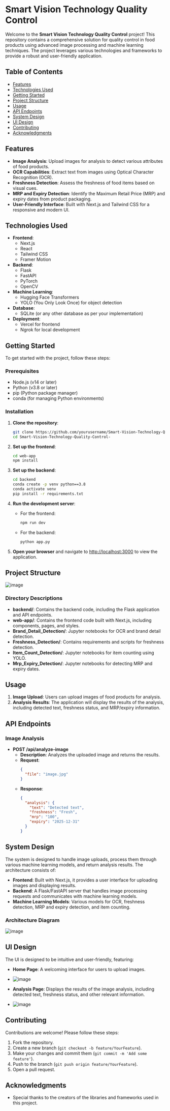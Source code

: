 # Smart Vision Technology Quality Control

Welcome to the **Smart Vision Technology Quality Control** project! This repository contains a comprehensive solution for quality control in food products using advanced image processing and machine learning techniques. The project leverages various technologies and frameworks to provide a robust and user-friendly application.

## Table of Contents

- [Features](#features)
- [Technologies Used](#technologies-used)
- [Getting Started](#getting-started)
- [Project Structure](#project-structure)
- [Usage](#usage)
- [API Endpoints](#api-endpoints)
- [System Design](#system-design)
- [UI Design](#ui-design)
- [Contributing](#contributing)
- [Acknowledgments](#acknowledgments)

## Features

- **Image Analysis**: Upload images for analysis to detect various attributes of food products.
- **OCR Capabilities**: Extract text from images using Optical Character Recognition (OCR).
- **Freshness Detection**: Assess the freshness of food items based on visual cues.
- **MRP and Expiry Detection**: Identify the Maximum Retail Price (MRP) and expiry dates from product packaging.
- **User-Friendly Interface**: Built with Next.js and Tailwind CSS for a responsive and modern UI.

## Technologies Used

- **Frontend**: 
  - Next.js
  - React
  - Tailwind CSS
  - Framer Motion
- **Backend**: 
  - Flask
  - FastAPI
  - PyTorch
  - OpenCV
- **Machine Learning**: 
  - Hugging Face Transformers
  - YOLO (You Only Look Once) for object detection
- **Database**: 
  - SQLite (or any other database as per your implementation)
- **Deployment**: 
  - Vercel for frontend
  - Ngrok for local development

## Getting Started

To get started with the project, follow these steps:

### Prerequisites

- Node.js (v14 or later)
- Python (v3.8 or later)
- pip (Python package manager)
- conda (for managing Python environments)

### Installation

1. **Clone the repository**:
   ```bash
   git clone https://github.com/yourusername/Smart-Vision-Technology-Quality-Control-.git
   cd Smart-Vision-Technology-Quality-Control-
   ```

2. **Set up the frontend**:
   ```bash
   cd web-app
   npm install
   ```

3. **Set up the backend**:
   ```bash
   cd backend
   conda create -p venv python==3.8
   conda activate venv
   pip install -r requirements.txt
   ```

4. **Run the development server**:
   - For the frontend:
     ```bash
     npm run dev
     ```
   - For the backend:
     ```bash
     python app.py
     ```

5. **Open your browser** and navigate to [http://localhost:3000](http://localhost:3000) to view the application.

## Project Structure
![image](https://github.com/user-attachments/assets/03244da6-2f27-4be7-a616-39a6cd6c1425)


### Directory Descriptions

- **backend/**: Contains the backend code, including the Flask application and API endpoints.
- **web-app/**: Contains the frontend code built with Next.js, including components, pages, and styles.
- **Brand_Detail_Detection/**: Jupyter notebooks for OCR and brand detail detection.
- **Freshness_Detection/**: Contains requirements and scripts for freshness detection.
- **Item_Count_Detection/**: Jupyter notebooks for item counting using YOLO.
- **Mrp_Expiry_Detection/**: Jupyter notebooks for detecting MRP and expiry dates.

## Usage

1. **Image Upload**: Users can upload images of food products for analysis.
2. **Analysis Results**: The application will display the results of the analysis, including detected text, freshness status, and MRP/expiry information.

## API Endpoints

### Image Analysis

- **POST /api/analyze-image**
  - **Description**: Analyzes the uploaded image and returns the results.
  - **Request**: 
    ```json
    {
      "file": "image.jpg"
    }
    ```
  - **Response**:
    ```json
    {
      "analysis": {
        "text": "Detected text",
        "freshness": "Fresh",
        "mrp": "100",
        "expiry": "2025-12-31"
      }
    }
    ```

## System Design

The system is designed to handle image uploads, process them through various machine learning models, and return analysis results. The architecture consists of:

- **Frontend**: Built with Next.js, it provides a user interface for uploading images and displaying results.
- **Backend**: A Flask/FastAPI server that handles image processing requests and communicates with machine learning models.
- **Machine Learning Models**: Various models for OCR, freshness detection, MRP and expiry detection, and item counting.

### Architecture Diagram

![image](https://github.com/user-attachments/assets/f257d828-796c-4ab7-8ef4-997cf8f0bc0b)


## UI Design

The UI is designed to be intuitive and user-friendly, featuring:

- **Home Page**: A welcoming interface for users to upload images.
- ![image](https://github.com/user-attachments/assets/04ceada4-bbf2-4c0d-90e8-2ed328b8d72a)

- **Analysis Page**: Displays the results of the image analysis, including detected text, freshness status, and other relevant information.
- ![image](https://github.com/user-attachments/assets/76103863-a27b-4620-be9c-265de2f718b8)



## Contributing

Contributions are welcome! Please follow these steps:

1. Fork the repository.
2. Create a new branch (`git checkout -b feature/YourFeature`).
3. Make your changes and commit them (`git commit -m 'Add some feature'`).
4. Push to the branch (`git push origin feature/YourFeature`).
5. Open a pull request.



## Acknowledgments
- Special thanks to the creators of the libraries and frameworks used in this project.
